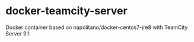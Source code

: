 # docker-teamcity-server
Docker container based on napolitano/docker-centos7-jre8 with TeamCity Server 9.1
